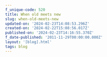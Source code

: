 ```yaml
---
f_unique-code: 520
title: When old meets new
slug: when-old-meets-new
updated-on: '2024-02-23T14:08:53.296Z'
created-on: '2024-02-22T15:08:56.017Z'
published-on: '2024-02-23T14:16:55.370Z'
f_date-published: '2011-11-29T00:00:00.000Z'
layout: '[blog].html'
tags: blog
---
```




